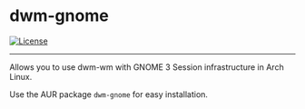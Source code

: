 # dwm-gnome

[![License](http://img.shields.io/badge/license-MIT-blue.svg?style=flat)](http://choosealicense.com/licenses/mit/)

--------------------------------------------------------------------------------

Allows you to use dwm-wm with GNOME 3 Session infrastructure in Arch Linux.

Use the AUR package `dwm-gnome` for easy installation.

